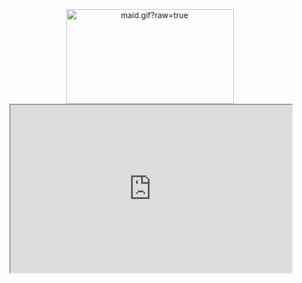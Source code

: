 <div align="center">
  <img data-target="animated-image.replacedImage" alt="maid.gif?raw=true" class="AnimatedImagePlayer-animatedImage" src="https://github.com/miluluyo/photo_gallery/raw/master/maid.gif?raw=true" width="300" height="169" style="display: block; opacity: 1;">
</div>
<div align="center">
  <iframe src="https://your-username.github.io/your-repo-name/iframe.html" width="100%" height="300"></iframe>
</div>

